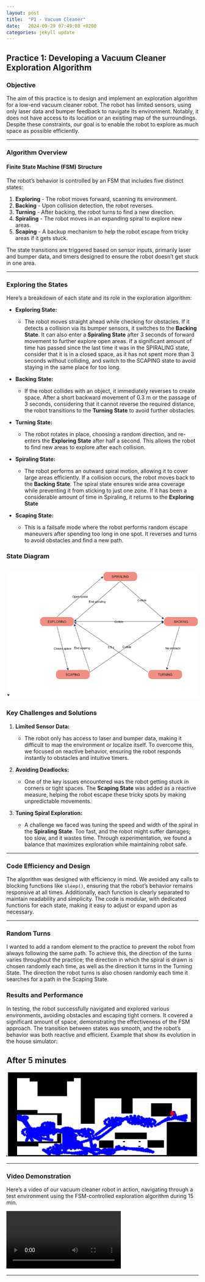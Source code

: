 ```yaml
---
layout: post
title:  "P1 - Vacuum Cleaner"
date:   2024-09-29 07:49:08 +0200
categories: jekyll update
---
```

## Practice 1: Developing a Vacuum Cleaner Exploration Algorithm

### Objective
The aim of this practice is to design and implement an exploration algorithm for a low-end vacuum cleaner robot. The robot has limited sensors, using only laser data and bumper feedback to navigate its environment. Notably, it does not have access to its location or an existing map of the surroundings. Despite these constraints, our goal is to enable the robot to explore as much space as possible efficiently.

---

### Algorithm Overview

#### Finite State Machine (FSM) Structure

The robot’s behavior is controlled by an FSM that includes five distinct states:

1. **Exploring** - The robot moves forward, scanning its environment.
2. **Backing** - Upon collision detection, the robot reverses.
3. **Turning** - After backing, the robot turns to find a new direction.
4. **Spiraling** - The robot moves in an expanding spiral to explore new areas.
5. **Scaping** - A backup mechanism to help the robot escape from tricky areas if it gets stuck.

The state transitions are triggered based on sensor inputs, primarily laser and bumper data, and timers designed to ensure the robot doesn’t get stuck in one area.

---

### Exploring the States

Here’s a breakdown of each state and its role in the exploration algorithm:

- **Exploring State:**
   - The robot moves straight ahead while checking for obstacles. If it detects a collision via its bumper sensors, it switches to the **Backing State**. It can also enter a **Spiraling State** after 3 seconds of forward movement to further explore open areas.
   If a significant amount of time has passed since the last time it was in the SPIRALING state, consider that it is in a closed space, as it has not spent more than 3 seconds without colliding, and switch to the SCAPING state to avoid staying in the same place for too long.

- **Backing State:**
   - If the robot collides with an object, it immediately reverses to create space. After a short backward movement of 0.3 m or the passage of 3 seconds, considering that it cannot reverse the required distance, the robot transitions to the **Turning State** to avoid further obstacles.

- **Turning State:**
   - The robot rotates in place, choosing a random direction, and re-enters the **Exploring State** after half a second. This allows the robot to find new areas to explore after each collision.

- **Spiraling State:**
   - The robot performs an outward spiral motion, allowing it to cover large areas efficiently. If a collision occurs, the robot moves back to the **Backing State**. The spiral state ensures wide area coverage while preventing it from sticking to just one zone. If it has been a considerable amount of time in Spiraling, it returns to the **Exploring State**

- **Scaping State:**
   - This is a failsafe mode where the robot performs random escape maneuvers after spending too long in one spot. It reverses and turns to avoid obstacles and find a new path.


### State Diagram
![Diagrama de Estados](/assets/images/Diagrama.png)
---

### Key Challenges and Solutions

1. **Limited Sensor Data:**
   - The robot only has access to laser and bumper data, making it difficult to map the environment or localize itself. To overcome this, we focused on reactive behavior, ensuring the robot responds instantly to obstacles and intuitive timers.

2. **Avoiding Deadlocks:**
   - One of the key issues encountered was the robot getting stuck in corners or tight spaces. The **Scaping State** was added as a reactive measure, helping the robot escape these tricky spots by making unpredictable movements.

3. **Tuning Spiral Exploration:**
   - A challenge we faced was tuning the speed and width of the spiral in the **Spiraling State**. Too fast, and the robot might suffer damages; too slow, and it wastes time. Through experimentation, we found a balance that maximizes exploration while maintaining robot safe.

---

### Code Efficiency and Design

The algorithm was designed with efficiency in mind. We avoided any calls to blocking functions like `sleep()`, ensuring that the robot’s behavior remains responsive at all times. Additionally, each function is clearly separated to maintain readability and simplicity. The code is modular, with dedicated functions for each state, making it easy to adjust or expand upon as necessary.

---

### Random Turns

I wanted to add a random element to the practice to prevent the robot from always following the same path. To achieve this, the direction of the turns varies throughout the practice; the direction in which the spiral is drawn is chosen randomly each time, as well as the direction it turns in the Turning State. The direction the robot turns is also chosen randomly each time it searches for a path in the Scaping State.

### Results and Performance

In testing, the robot successfully navigated and explored various environments, avoiding obstacles and escaping tight corners. It covered a significant amount of space, demonstrating the effectiveness of the FSM approach. The transition between states was smooth, and the robot’s behavior was both reactive and efficient.
Example that show its evolution in the house simulator:

**After 5 minutes**
---
![5 minutes](/assets/images/5minutes.png)

---

### Video Demonstration

Here’s a video of our vacuum cleaner robot in action, navigating through a test environment using the FSM-controlled exploration algorithm during 15 min.

<video controls>
  <source src="{{ site.baseurl }}/assets/videos/vacuumcleaner_converted.mp4" type="video/mp4">
  Your browser does not support the video tag.
</video>








---
